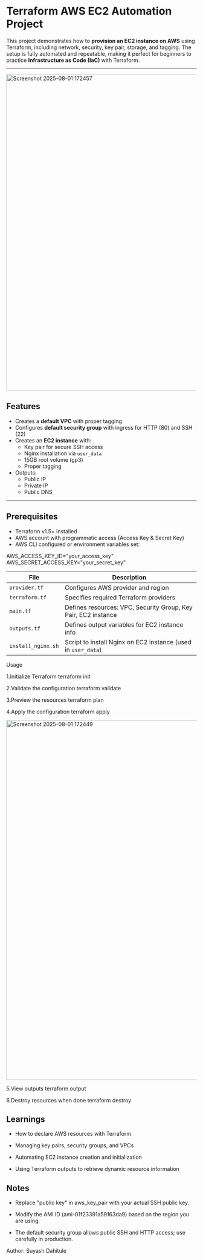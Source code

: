 # Terraform AWS EC2 Automation Project

This project demonstrates how to **provision an EC2 instance on AWS** using Terraform, including network, security, key pair, storage, and tagging. The setup is fully automated and repeatable, making it perfect for beginners to practice **Infrastructure as Code (IaC)** with Terraform.

---
<img width="1919" height="835" alt="Screenshot 2025-08-01 172457" src="https://github.com/user-attachments/assets/705c4e58-f533-47f6-ab48-4fcc6ee69a7d" />

## Features

- Creates a **default VPC** with proper tagging
- Configures **default security group** with ingress for HTTP (80) and SSH (22)
- Creates an **EC2 instance** with:
  - Key pair for secure SSH access
  - Nginx installation via `user_data`
  - 15GB root volume (gp3)
  - Proper tagging
- Outputs:
  - Public IP
  - Private IP
  - Public DNS

---

## Prerequisites

- Terraform v1.5+ installed
- AWS account with programmatic access (Access Key & Secret Key)
- AWS CLI configured or environment variables set:
 
 AWS_ACCESS_KEY_ID="your_access_key"
 AWS_SECRET_ACCESS_KEY="your_secret_key"


| File               | Description                                                    |
| ------------------ | -------------------------------------------------------------- |
| `provider.tf`      | Configures AWS provider and region                             |
| `terraform.tf`     | Specifies required Terraform providers                         |
| `main.tf`          | Defines resources: VPC, Security Group, Key Pair, EC2 instance |
| `outputs.tf`       | Defines output variables for EC2 instance info                 |
| `install_nginx.sh` | Script to install Nginx on EC2 instance (used in `user_data`)  |


Usage

1.Initialize Terraform
terraform init

2.Validate the configuration
terraform validate

3.Preview the resources
terraform plan

4.Apply the configuration
terraform apply

<img width="1852" height="950" alt="Screenshot 2025-08-01 172449" src="https://github.com/user-attachments/assets/c755c600-d229-40ca-8d90-1b199d70e5f3" />


5.View outputs
terraform output

6.Destroy resources when done
terraform destroy

## Learnings

 - How to declare AWS resources with Terraform

 - Managing key pairs, security groups, and VPCs

 - Automating EC2 instance creation and initialization

 - Using Terraform outputs to retrieve dynamic resource information

## Notes

 - Replace "public key" in aws_key_pair with your actual SSH public key.

 - Modify the AMI ID (ami-01f23391a59163da9) based on the region you are using.

 - The default security group allows public SSH and HTTP access; use carefully in production.

Author:
Suyash Dahitule

